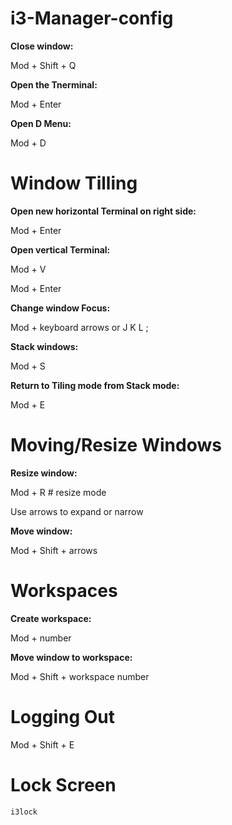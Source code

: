 # i3-Manager-config
__Close window:__

Mod + Shift + Q

__Open the Tnerminal:__

Mod + Enter 

__Open D Menu:__

Mod + D

# Window Tilling

__Open new horizontal Terminal on right side:__

Mod + Enter

__Open vertical Terminal:__

Mod + V 

Mod + Enter

__Change window Focus:__

Mod + keyboard arrows or J K L ;


__Stack windows:__

Mod + S 

__Return to Tiling mode from Stack mode:__

Mod + E

# Moving/Resize Windows

__Resize window:__

Mod + R  # resize mode

Use arrows to expand or narrow

__Move window:__

Mod + Shift + arrows

# Workspaces

__Create workspace:__

Mod + number

__Move window to workspace:__

Mod + Shift + workspace  number

# Logging Out

Mod + Shift + E 

# Lock Screen

```bash
i3lock
```
